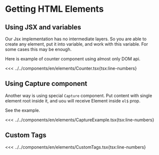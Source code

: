 # Getting HTML Elements

<script setup>
import Demo from '../../components/tools/Demo.vue'
import { Counter } from '../../components/en/elements/Counter.tsx'
import { CaptureExample } from '../../components/en/elements/CaptureExample.tsx'
import { CustomTags } from '../../components/en/elements/CustomTags.tsx'

</script>

## Using JSX and variables

Our Jsx implementation has no intermediate layers. So you are able to create any element, put it into variable, and work with this variable.
For some cases this may be enough.

Here is example of counter component using almost only DOM api.

<<< ../../components/en/elements/Counter.tsx{tsx:line-numbers}

<Demo :is="Counter" />

## Using Capture component

Another way is using special `Capture` component. Put content with single element root inside it, and uou will receive Element inside `el$` prop.

See the example.

<<< ../../components/en/elements/CaptureExample.tsx{tsx:line-numbers}

<Demo :is="CaptureExample" />

## Custom Tags

<<< ../../components/en/elements/CustomTags.tsx{tsx:line-numbers}
<Demo align-start :is="CustomTags" />

